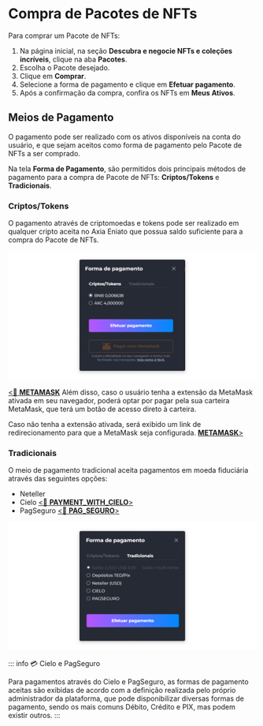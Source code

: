 # Compra de Pacotes de NFTs
Para comprar um Pacote de NFTs:

1. Na página inicial, na seção **Descubra e negocie NFTs e coleções incríveis**, clique na aba **Pacotes**.
2. Escolha o Pacote desejado.
3. Clique em **Comprar**.
4. Selecione a forma de pagamento e clique em **Efetuar pagamento**.
5. Após a confirmação da compra, confira os NFTs em **Meus Ativos**.

## Meios de Pagamento
O pagamento pode ser realizado com os ativos disponíveis na conta do usuário, e que sejam aceitos como forma de pagamento pelo Pacote de NFTs a ser comprado.

Na tela **Forma de Pagamento**, são permitidos dois principais métodos de pagamento para a compra de Pacote de NFTs: **Criptos/Tokens** e **Tradicionais**.

### Criptos/Tokens
O pagamento através de criptomoedas e tokens pode ser realizado em qualquer cripto aceita no Axia Eniato que possua saldo suficiente para a compra do Pacote de NFTs.

![image](../img/nfts/nfts_paymentmethods_cryptostokens.png)

[<feature><🔐 **METAMASK**</feature>](../about/licenses.md) Além disso, caso o usuário tenha a extensão da MetaMask ativada em seu navegador, poderá optar por pagar pela sua carteira MetaMask, que terá um botão de acesso direto à carteira.

Caso não tenha a extensão ativada, será exibido um link de redirecionamento para que a MetaMask seja configurada. [<feature> **METAMASK**></feature>](../about/licenses.md)

### Tradicionais
O meio de pagamento tradicional aceita pagamentos em moeda fiduciária através das seguintes opções:

* Neteller
* Cielo [<feature><🔐 **PAYMENT_WITH_CIELO**></feature>](../about/licenses.md)
* PagSeguro [<feature><🔐 **PAG_SEGURO**></feature>](../about/licenses.md)

![image](../img/nfts/nfts_paymentmethods_traditionals.png)

::: info 💳 Cielo e PagSeguro

Para pagamentos através do Cielo e PagSeguro, as formas de pagamento aceitas são exibidas de acordo com a definição realizada pelo próprio administrador da plataforma, que pode disponibilizar diversas formas de pagamento, sendo os mais comuns Débito, Crédito e PIX, mas podem existir outros.
:::